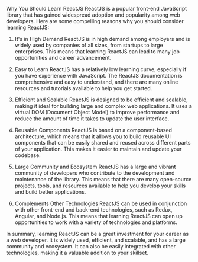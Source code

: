 Why You Should Learn ReactJS
ReactJS is a popular front-end JavaScript library that has gained widespread adoption and popularity among web developers. Here are some compelling reasons why you should consider learning ReactJS:

1. It's in High Demand
   ReactJS is in high demand among employers and is widely used by companies of all sizes, from startups to large enterprises. This means that learning ReactJS can lead to many job opportunities and career advancement.

2. Easy to Learn
   ReactJS has a relatively low learning curve, especially if you have experience with JavaScript. The ReactJS documentation is comprehensive and easy to understand, and there are many online resources and tutorials available to help you get started.

3. Efficient and Scalable
   ReactJS is designed to be efficient and scalable, making it ideal for building large and complex web applications. It uses a virtual DOM (Document Object Model) to improve performance and reduce the amount of time it takes to update the user interface.

4. Reusable Components
   ReactJS is based on a component-based architecture, which means that it allows you to build reusable UI components that can be easily shared and reused across different parts of your application. This makes it easier to maintain and update your codebase.

5. Large Community and Ecosystem
   ReactJS has a large and vibrant community of developers who contribute to the development and maintenance of the library. This means that there are many open-source projects, tools, and resources available to help you develop your skills and build better applications.

6. Complements Other Technologies
   ReactJS can be used in conjunction with other front-end and back-end technologies, such as Redux, Angular, and Node.js. This means that learning ReactJS can open up opportunities to work with a variety of technologies and platforms.

In summary, learning ReactJS can be a great investment for your career as a web developer. It is widely used, efficient, and scalable, and has a large community and ecosystem. It can also be easily integrated with other technologies, making it a valuable addition to your skillset.
